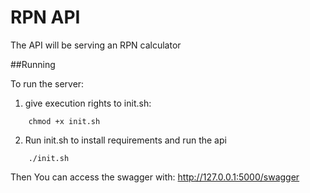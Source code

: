 # RPN API

The API will be serving an RPN calculator

##Running

To run the server:
1. give execution rights to init.sh:
```
    chmod +x init.sh
```

2. Run init.sh to install requirements and run the api
```
    ./init.sh
```
Then You can access the swagger with: http://127.0.0.1:5000/swagger